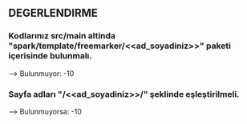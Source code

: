 ## DEGERLENDIRME

### Kodlarınız src/main altinda "spark/template/freemarker/<<ad_soyadiniz>>" paketi içerisinde bulunmalı.
--> Bulunmuyor: -10

### Sayfa adları "/<<ad_soyadiniz>>/" şeklinde eşleştirilmeli.
--> Bulunmuyorsa: -10